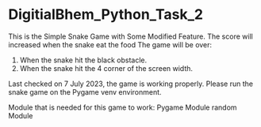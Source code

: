 # DigitialBhem_Python_Task_2

This is the Simple Snake Game with Some Modified Feature.
The score will increased when the snake eat the food 
The game will be over:
1) When the snake hit the black obstacle.
2) When the snake hit the 4 corner of the screen width.

Last checked on 7 July 2023, the game is working properly.
Please run the snake game on the Pygame venv environment.

Module that is needed for this game to work:
Pygame Module
random Module
